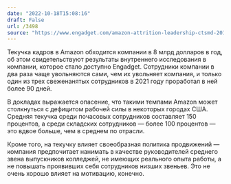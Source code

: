 ```yaml
---
date: "2022-10-18T15:08:16"
draft: False
url: /3498
source: "https://www.engadget.com/amazon-attrition-leadership-ctsmd-201800110.html"
---
```


Текучка кадров в Amazon обходится компании в 8 млрд долларов в год, об этом свидетельствуют результаты внутреннего исследования в компании, которое стало доступно Engadget. Сотрудники компании в два раза чаще увольняются сами, чем их увольняет компания, и только один из трех свеженанятых сотрудников в 2021 году проработал в ней более 90 дней. 

В докладах выражается опасение, что такими темпами Amazon может столкнуться с дефицитом рабочей силы в некоторых городах США. Средняя текучка среди почасовых сотрудников составляет 150 процентов, а среди складских сотрудников — более 100 процентов — это вдвое больше, чем в среднем по отрасли.

Кроме того, на текучку влияет своеобразная политика продвижений — компания предпочитает нанимать в качестве руководителей среднего звена выпускников колледжей, не имеющих реального опыта работы, а не повышать проявивших себя сотрудников низших звеньев. Это не очень хорошо влияет на мотивацию, конечно.
